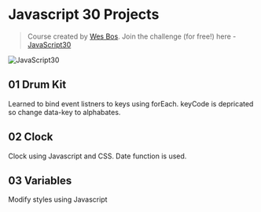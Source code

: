 # Javascript 30 Projects

> Course created by [Wes Bos](https://github.com/wesbos). Join the challenge (for free!) here - [JavaScript30](https://javascript30.com/account)

<img src="https://javascript30.com/images/JS3-social-share.png" style="max-width:100%" alt="JavaScript30" />

## 01 Drum Kit

Learned to bind event listners to keys using forEach.
keyCode is depricated so change data-key to alphabates.

## 02 Clock

Clock using Javascript and CSS. Date function is used.

## 03 Variables

Modify styles using Javascript
